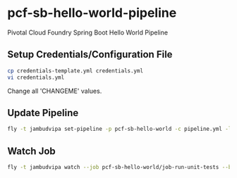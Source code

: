 # pcf-sb-hello-world-pipeline

Pivotal Cloud Foundry Spring Boot Hello World Pipeline

## Setup Credentials/Configuration File

```bash
cp credentials-template.yml credentials.yml
vi credentials.yml
```

Change all 'CHANGEME' values.

## Update Pipeline

```bash
fly -t jambudvipa set-pipeline -p pcf-sb-hello-world -c pipeline.yml -l credentials.yml
```

## Watch Job

```bash
fly -t jambudvipa watch --job pcf-sb-hello-world/job-run-unit-tests --build 1
```

